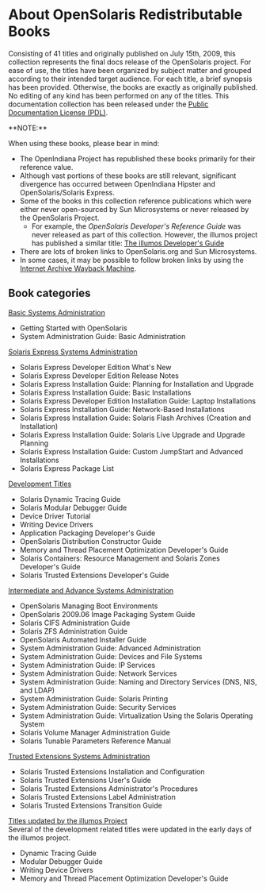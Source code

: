 <!--

The contents of this Documentation are subject to the Public Documentation License Version 1.01
(the "License"); you may only use this Documentation if you comply with the terms of this License.
A copy of the License is available at http://illumos.org/license/PDL.

The Original Documentation is _________________.

The Initial Writer of the Original Documentation is ___________ Copyright (C)_________[Insert year(s)].
All Rights Reserved. (Initial Writer contact(s):________________[Insert hyperlink/alias]).

Contributor(s): ______________________________________.

Portions created by ______ are Copyright (C)_________[Insert year(s)].
All Rights Reserved. (Contributor contact(s):________________[Insert hyperlink/alias]).

-->

<!--

TODO
Add a row to each table describing the relevancy of the book in relation to OpenIndiana Hipster.
* See the SmartOS wiki for an example of this where they compare various OSOL commercial books to illumos.

-->

# About OpenSolaris Redistributable Books

Consisting of 41 titles and originally published on July 15th, 2009, this collection represents the final docs release of the OpenSolaris project.
For ease of use, the titles have been organized by subject matter and grouped according to their intended target audience.
For each title, a brief synopsis has been provided.
Otherwise, the books are exactly as originally published.
No editing of any kind has been performed on any of the titles.
This documentation collection has been released under the [Public Documentation License (PDL)](../misc/pdl.md).

<!-- NOTE: --> <i class="fa fa-info-circle fa-lg" aria-hidden="true"></i> **NOTE:**
<div class="well">

When using these books, please bear in mind:

* The OpenIndiana Project has republished these books primarily for their reference value.
* Although vast portions of these books are still relevant, significant divergence has occurred between OpenIndiana Hipster and OpenSolaris/Solaris Express.
* Some of the books in this collection reference publications which were either never open-sourced by Sun Microsystems or never released by the OpenSolaris Project.
    * For example, the _OpenSolaris Developer's Reference Guide_ was never released as part of this collection.
  However, the illumos project has published a similar title: [The illumos Developer's Guide](https://illumos.org/books/dev/)
* There are lots of broken links to OpenSolaris.org and Sun Microsystems.
* In some cases, it may be possible to follow broken links by using the [Internet Archive Wayback Machine](https://archive.org/web/).

</div>

## Book categories

<div class="col-sm-6">
  <div class="panel panel-default">
  <div class="panel-heading"><a href="../basic">Basic Systems Administration</a></div>
  <div class="panel-body">
    <ul>
      <li>Getting Started with OpenSolaris</li>
      <li>System Administration Guide: Basic Administration</li>
    </ul>
  </div>
  </div>
  <div class="panel panel-default">
  <div class="panel-heading"><a href="../express">Solaris Express Systems Administration</a></div>
  <div class="panel-body">
    <ul>
      <li>Solaris Express Developer Edition What's New</li>
      <li>Solaris Express Developer Edition Release Notes</li>
      <li>Solaris Express Installation Guide: Planning for Installation and Upgrade</li>
      <li>Solaris Express Installation Guide: Basic Installations</li>
      <li>Solaris Express Developer Edition Installation Guide: Laptop Installations</li>
      <li>Solaris Express Installation Guide: Network-Based Installations</li>
      <li>Solaris Express Installation Guide: Solaris Flash Archives (Creation and Installation)</li>
      <li>Solaris Express Installation Guide: Solaris Live Upgrade and Upgrade Planning</li>
      <li>Solaris Express Installation Guide: Custom JumpStart and Advanced Installations</li>
      <li>Solaris Express Package List</li>
    </ul>
  </div>
  </div>
  <div class="panel panel-default">
  <div class="panel-heading"><a href="../develop">Development Titles</a></div>
  <div class="panel-body">
    <ul>
      <li>Solaris Dynamic Tracing Guide</li>
      <li>Solaris Modular Debugger Guide</li>
      <li>Device Driver Tutorial</li>
      <li>Writing Device Drivers</li>
      <li>Application Packaging Developer's Guide</li>
      <li>OpenSolaris Distribution Constructor Guide</li>
      <li>Memory and Thread Placement Optimization Developer's Guide</li>
      <li>Solaris Containers: Resource Management and Solaris Zones Developer's Guide</li>
      <li>Solaris Trusted Extensions Developer's Guide</li>
    </ul>
  </div>
  </div>
</div>

<div class="col-sm-6">
  <div class="panel panel-default">
  <div class="panel-heading"><a href="../advanced">Intermediate and Advance Systems Administration</a></div>
  <div class="panel-body">
    <ul>
      <li>OpenSolaris Managing Boot Environments</li>
      <li>OpenSolaris 2009.06 Image Packaging System Guide</li>
      <li>Solaris CIFS Administration Guide</li>
      <li>Solaris ZFS Administration Guide</li>
      <li>OpenSolaris Automated Installer Guide</li>
      <li>System Administration Guide: Advanced Administration</li>
      <li>System Administration Guide: Devices and File Systems</li>
      <li>System Administration Guide: IP Services</li>
      <li>System Administration Guide: Network Services</li>
      <li>System Administration Guide: Naming and Directory Services (DNS, NIS, and LDAP)</li>
      <li>System Administration Guide: Solaris Printing</li>
      <li>System Administration Guide: Security Services</li>
      <li>System Administration Guide: Virtualization Using the Solaris Operating System</li>
      <li>Solaris Volume Manager Administration Guide</li>
      <li>Solaris Tunable Parameters Reference Manual</li>
    </ul>
  </div>
  </div>
  <div class="panel panel-default">
  <div class="panel-heading"><a href="../trusted">Trusted Extensions Systems Administration</a></div>
  <div class="panel-body">
    <ul>
      <li>Solaris Trusted Extensions Installation and Configuration</li>
      <li>Solaris Trusted Extensions User's Guide</li>
      <li>Solaris Trusted Extensions Administrator's Procedures</li>
      <li>Solaris Trusted Extensions Label Administration</li>
      <li>Solaris Trusted Extensions Transition Guide</li>
    </ul>
  </div>
  </div>
  <div class="panel panel-default">
  <div class="panel-heading"><a href="https://illumos.org/books">Titles updated by the illumos Project</a></div>
  <div class="panel-body">Several of the development related titles were updated in the early days of the illumos project.
    <ul>
      <li>Dynamic Tracing Guide</li>
      <li>Modular Debugger Guide</li>
      <li>Writing Device Drivers</li>
      <li>Memory and Thread Placement Optimization Developer's Guide</li>
    </ul>
  </div>
  </div>
</div>

